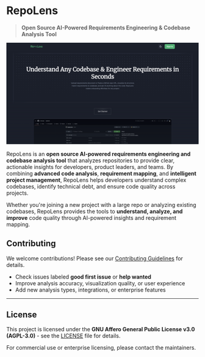 # RepoLens

> **Open Source AI-Powered Requirements Engineering & Codebase Analysis Tool**

![RepoLens Homepage](frontend/public/repolens_home.png)

RepoLens is an **open source AI-powered requirements engineering and codebase analysis tool** that analyzes repositories to provide clear, actionable insights for developers, product leaders, and teams. By combining **advanced code analysis**, **requirement mapping**, and **intelligent project management**, RepoLens helps developers understand complex codebases, identify technical debt, and ensure code quality across projects.

Whether you're joining a new project with a large repo or analyzing existing codebases, RepoLens provides the tools to **understand, analyze, and improve** code quality through AI-powered insights and requirement mapping.

## Contributing

We welcome contributions! Please see our [Contributing Guidelines](docs/CONTRIBUTING.md) for details.

- Check issues labeled **good first issue** or **help wanted**
- Improve analysis accuracy, visualization quality, or user experience
- Add new analysis types, integrations, or enterprise features

---

## License

This project is licensed under the **GNU Affero General Public License v3.0 (AGPL-3.0)** - see the [LICENSE](LICENSE) file for details.


For commercial use or enterprise licensing, please contact the maintainers.
